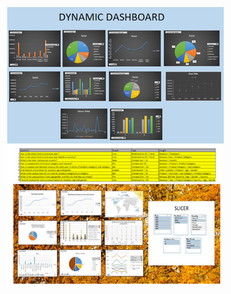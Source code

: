 <img alt="profile.md file screenshot" src="/pic1.png"/>
<img alt="profile.md file screenshot" src="/pic2.png"/>
